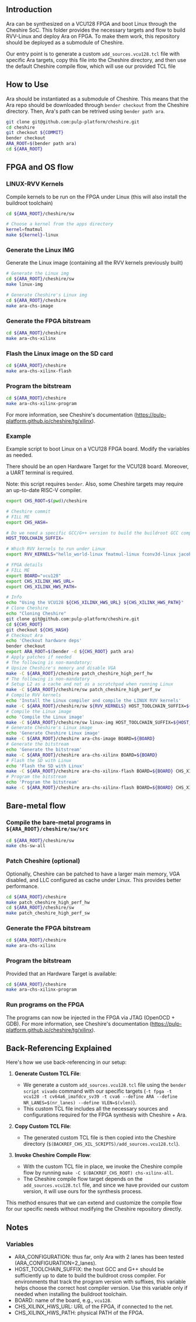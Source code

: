 ## Introduction

Ara can be synthesized on a VCU128 FPGA and boot Linux through the Cheshire SoC. This folder provides the necessary targets and flow to build RVV-Linux and deploy Ara on FPGA. To make them work, this repository should be deployed as a submodule of Cheshire.

Our entry point is to generate a custom `add_sources.vcu128.tcl` file with specific Ara targets, copy this file into the Cheshire directory, and then use the default Cheshire compile flow, which will use our provided TCL file

## How to Use

Ara should be instantiated as a submodule of Cheshire. This means that the Ara repo should be downloaded through `bender checkout` from the Cheshire directory. Then, Ara's path can be retrived using `bender path ara`.

```bash
git clone git@github.com:pulp-platform/cheshire.git
cd cheshire
git checkout ${COMMIT}
bender checkout
ARA_ROOT=$(bender path ara)
cd ${ARA_ROOT}
```

## FPGA and OS flow

### LINUX-RVV Kernels
Compile kernels to be run on the FPGA under Linux (this will also install the buildroot toolchain)

```bash
cd ${ARA_ROOT}/cheshire/sw

# Choose a kernel from the apps directory
kernel=fmatmul
make ${kernel}-linux
```

### Generate the Linux IMG
Generate the Linux image (containing all the RVV kernels previously built)

```bash
# Generate the Linux img
cd ${ARA_ROOT}/cheshire/sw
make linux-img

# Generate Cheshire's Linux img
cd ${ARA_ROOT}/cheshire
make ara-chs-image
```

### Generate the FPGA bitstream

```bash
cd ${ARA_ROOT}/cheshire
make ara-chs-xilinx
```

### Flash the Linux image on the SD card

```bash
cd ${ARA_ROOT}/cheshire
make ara-chs-xilinx-flash
```

### Program the bitstream

```bash
cd ${ARA_ROOT}/cheshire
make ara-chs-xilinx-program
```

For more information, see Cheshire's documentation (https://pulp-platform.github.io/cheshire/tg/xilinx).

### Example

Example script to boot Linux on a VCU128 FPGA board. Modify the variables as needed.

There should be an open Hardware Target for the VCU128 board. Moreover, a UART terminal is required.

Note: this script requires `bender`. Also, some Cheshire targets may require an up-to-date RISC-V compiler.

```bash
export CHS_ROOT=$(pwd)/cheshire

# Cheshire commit
# FILL ME
export CHS_HASH=

# Do we need a specific GCC/G++ version to build the buildroot GCC compiler?
HOST_TOOLCHAIN_SUFFIX=

# Which RVV kernels to run under Linux
export RVV_KERNELS="hello_world-linux fmatmul-linux fconv3d-linux jacobi2d-linux fdotproduct-linux"

# FPGA details
# FILL ME
export BOARD="vcu128"
export CHS_XILINX_HWS_URL=
export CHS_XILINX_HWS_PATH=

# Info
echo "Using the VCU128 ${CHS_XILINX_HWS_URL} ${CHS_XILINX_HWS_PATH}"
# Clone Cheshire
echo "Cloning Cheshire"
git clone git@github.com:pulp-platform/cheshire.git
cd ${CHS_ROOT}
git checkout ${CHS_HASH}
# Checkout Ara
echo 'Checkout hardware deps'
bender checkout
export ARA_ROOT=$(bender -d ${CHS_ROOT} path ara)
# Apply patches if needed
# The following is non-mandatory:
# Upsize Cheshire's memory and disable VGA
make -C ${ARA_ROOT}/cheshire patch_cheshire_high_perf_hw
# The following is non-mandatory
# Setup L2 as a cache and not as a scratchpad when running Linux
make -C ${ARA_ROOT}/cheshire/sw patch_cheshire_high_perf_sw
# Compile RVV kernels
echo 'Install the Linux compiler and compile the LINUX RVV kernels'
make -C ${ARA_ROOT}/cheshire/sw ${RVV_KERNELS} HOST_TOOLCHAIN_SUFFIX=${HOST_TOOLCHAIN_SUFFIX}
# Compile the Linux image
echo 'Compile the Linux image'
make -C ${ARA_ROOT}/cheshire/sw linux-img HOST_TOOLCHAIN_SUFFIX=${HOST_TOOLCHAIN_SUFFIX}
# Generate Cheshire's Linux image
echo 'Generate Cheshire Linux image'
make -C ${ARA_ROOT}/cheshire ara-chs-image BOARD=${BOARD}
# Generate the bitstream
echo 'Generate the bitstream'
make -C ${ARA_ROOT}/cheshire ara-chs-xilinx BOARD=${BOARD}
# Flash the SD with Linux
echo 'Flash the SD with Linux'
make -C ${ARA_ROOT}/cheshire ara-chs-xilinx-flash BOARD=${BOARD} CHS_XILINX_HWS_URL=${CHS_XILINX_HWS_URL} CHS_XILINX_HWS_PATH=${CHS_XILINX_HWS_PATH}
# Program the bitstream
echo 'Program the bitstream'
make -C ${ARA_ROOT}/cheshire ara-chs-xilinx-flash BOARD=${BOARD} CHS_XILINX_HWS_URL=${CHS_XILINX_HWS_URL} CHS_XILINX_HWS_PATH=${CHS_XILINX_HWS_PATH}
```

## Bare-metal flow

### Compile the bare-metal programs in `${ARA_ROOT}/cheshire/sw/src`

```bash
cd ${ARA_ROOT}/cheshire/sw
make chs-sw-all
```

### Patch Cheshire (optional)

Optionally, Cheshire can be patched to have a larger main memory, VGA disabled, and LLC configured as cache under Linux.
This provides better performance.

```bash
cd ${ARA_ROOT}/cheshire
make patch_cheshire_high_perf_hw
cd ${ARA_ROOT}/cheshire/sw
make patch_cheshire_high_perf_sw
```

### Generate the FPGA bitstream

```bash
cd ${ARA_ROOT}/cheshire
make ara-chs-xilinx
```

### Program the bitstream

Provided that an Hardware Target is available:

```bash
cd ${ARA_ROOT}/cheshire
make ara-chs-xilinx-program
```

### Run programs on the FPGA
The programs can now be injected in the FPGA via JTAG (OpenOCD + GDB).
For more information, see Cheshire's documentation (https://pulp-platform.github.io/cheshire/tg/xilinx).

## Back-Referencing Explained

Here's how we use back-referencing in our setup:

1.  **Generate Custom TCL File**:

    -   We generate a custom `add_sources.vcu128.tcl` file using the `bender script vivado` command with our specific targets (`-t fpga -t vcu128 -t cv64a6_imafdcv_sv39 -t cva6 --define ARA --define NR_LANES=$(nr_lanes) --define VLEN=$(vlen)`).
    -   This custom TCL file includes all the necessary sources and configurations required for the FPGA synthesis with Cheshire + Ara.

2.  **Copy Custom TCL File**:

    -   The generated custom TCL file is then copied into the Cheshire directory (`$(BACKREF_CHS_XIL_SCRIPTS)/add_sources.vcu128.tcl`).

3.  **Invoke Cheshire Compile Flow**:

    -   With the custom TCL file in place, we invoke the Cheshire compile flow by running `make -C $(BACKREF_CHS_ROOT) chs-xilinx-all`.
    -   The Cheshire compile flow target depends on the `add_sources.vcu128.tcl` file, and since we have provided our custom version, it will use ours for the synthesis process.

This method ensures that we can extend and customize the compile flow for our specific needs without modifying the Cheshire repository directly.

## Notes

### Variables
 - ARA_CONFIGURATION: thus far, only Ara with 2 lanes has been tested (ARA_CONFIGURATION=2_lanes).
 - HOST_TOOLCHAIN_SUFFIX: the host GCC and G++ should be sufficiently up to date to build the buildroot cross compiler. For environments that track the program version with suffixes, this variable helps choose the correct host compiler version. Use this variable only if needed when installing the buildroot toolchain.
 - BOARD: name of the board, e.g., `vcu128`.
 - CHS_XILINX_HWS_URL: URL of the FPGA, if connected to the net.
 - CHS_XILINX_HWS_PATH: physical PATH of the FPGA.